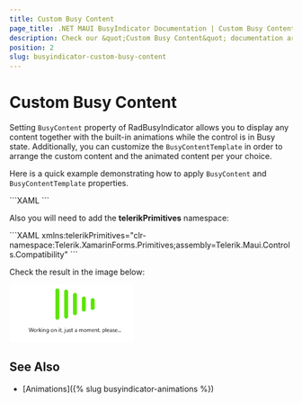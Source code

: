 ```yaml
---
title: Custom Busy Content
page_title: .NET MAUI BusyIndicator Documentation | Custom Busy Content
description: Check our &quot;Custom Busy Content&quot; documentation article for Telerik BusyIndicator for .NET MAUI.
position: 2
slug: busyindicator-custom-busy-content
---
```


#  Custom Busy Content

Setting `BusyContent` property of RadBusyIndicator allows you to display any content together with the built-in animations while the control is in Busy state. Additionally, you can customize the `BusyContentTemplate` in order to arrange the custom content and the animated content per your choice.

Here is a quick example demonstrating how to apply `BusyContent` and `BusyContentTemplate` properties.

<snippet id='busyindicator-custombusycontent-xaml' />
```XAML
<telerikPrimitives:RadBusyIndicator x:Name="BusyIndicator"
									AnimationContentHeightRequest="100"
									AnimationContentWidthRequest="100"  
									AnimationType="Animation6"                                            
									IsBusy="True">           
    <telerikPrimitives:RadBusyIndicator.BusyContent>
        <Label Text="Working on it, just a moment, please..." />
    </telerikPrimitives:RadBusyIndicator.BusyContent>
    <telerikPrimitives:RadBusyIndicator.BusyContentTemplate>
        <ControlTemplate>
            <Grid>
                <Grid.RowDefinitions>
                    <RowDefinition Height="Auto" />
                    <RowDefinition Height="Auto" />
                    <RowDefinition Height="*" />
                </Grid.RowDefinitions>
                <ContentPresenter Content="{TemplateBinding Path=AnimationContent}" />
                <ContentPresenter Grid.Row="1"
                                  Content="{TemplateBinding Path=BusyContent}"
                                  HorizontalOptions="Center" />
            </Grid>
        </ControlTemplate>
    </telerikPrimitives:RadBusyIndicator.BusyContentTemplate>
</telerikPrimitives:RadBusyIndicator>
```

Also you will need to add the **telerikPrimitives** namespace:

<snippet id='xmlns-telerikprimitives' />
```XAML
xmlns:telerikPrimitives="clr-namespace:Telerik.XamarinForms.Primitives;assembly=Telerik.Maui.Controls.Compatibility"
```

Check the result in the image below:

![BusyIndicator example](images/busyindicator-custombusycontent.png)

## See Also

- [Animations]({% slug busyindicator-animations %})